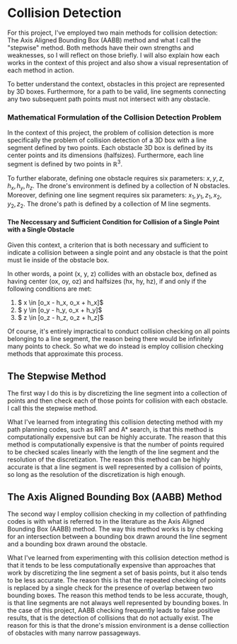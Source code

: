 ﻿# Collision Detection
For this project, I've employed two main methods for collision detection: The Axis Aligned Bounding Box (AABB) method and what I call the "stepwise" method. Both methods have their own strengths and weaknesses, so I will reflect on those briefly. I will also explain how each works in the context of this project and also show a visual representation of each method in action.

To better understand the context, obstacles in this project are represented by 3D boxes. Furthermore, for a path to be valid, line segments connecting any two subsequent path points must not intersect with any obstacle.

### Mathematical Formulation of the Collision Detection Problem
In the context of this project, the problem of collision detection is more specifically the problem of collision detection of a 3D box with a line segment defined by two points. Each obstacle 3D box is defined by its center points and its dimensions (halfsizes). Furthermore, each line segment is defined by two points in $\mathbb{R}^3$. 

To further elaborate, defining one obstacle requires six parameters: $x, y, z, h_x, h_y, h_z$. The drone's environment is defined by a collection of N obstacles. Moreover, defining one line segment requires six parameters: $x_1, y_1, z_1, x_2, y_2, z_2$. The drone's path is defined by a collection of M line segments. 

#### The Neccessary and Sufficient Condition for Collision of a Single Point with a Single Obstacle

Given this context, a criterion that is both necessary and sufficient to indicate a collision between a single point and any obstacle is that the point must lie inside of the obstacle box. 

In other words, a point (x, y, z) collides with an obstacle box, defined as having center (ox, oy, oz) and halfsizes (hx, hy, hz), if and only if the following conditions are met:

1. $ x \in [o_x - h_x, o_x + h_x]$
2. $ y \in [o_y - h_y, o_x + h_y]$
3. $ z \in [o_z - h_z, o_z + h_z]$

Of course, it's entirely impractical to conduct collision checking on all points belonging to a line segment, the reason being there would be infinitely many points to check. So what we do instead is employ collision checking methods that approximate this process.

## The Stepwise Method

The first way I do this is by discretizing the line segment into a collection of points and then check each of those points for collision with each obstacle. I call this the stepwise method.

What I've learned from integrating this collision detecting method with my path planning codes, such as RRT and A* search, is that this method is computationally expensive but can be highly accurate. The reason that this method is computationally expensive is that the number of points required to be checked scales linearly with the length of the line segment and the resolution of the discretization. The reason this method can be highly accurate is that a line segment is well represented by a collision of points, so long as the resolution of the discretization is high enough.

## The Axis Aligned Bounding Box (AABB) Method

The second way I employ collision checking in my collection of pathfinding codes is with what is referred to in the literature as the Axis Aligned Bounding Box (AABB) method. The way this method works is by checking for an intersection between a bounding box drawn around the line segment and a bounding box drawn around the obstacle. 

What I've learned from experimenting with this collision detection method is that it tends to be less computationally expensive than approaches that work by discretizing the line segment a set of basis points, but it also tends to be less accurate. The reason this is that the repeated checking of points is replaced by a single check for the presence of overlap between two bounding boxes. The reason this method tends to be less accurate, though, is that line segments are not always well represented by bounding boxes. In the case of this project, AABB checking frequently leads to false positive results, that is the detection of collisions that do not actually exist. The reason for this is that the drone's mission environment is a dense colliection of obstacles with many narrow passageways. 
